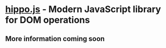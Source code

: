 [hippo.js](http://hippo.js.com/) - Modern JavaScript library for DOM operations
==================================================

More information coming soon
--------------------------------------

